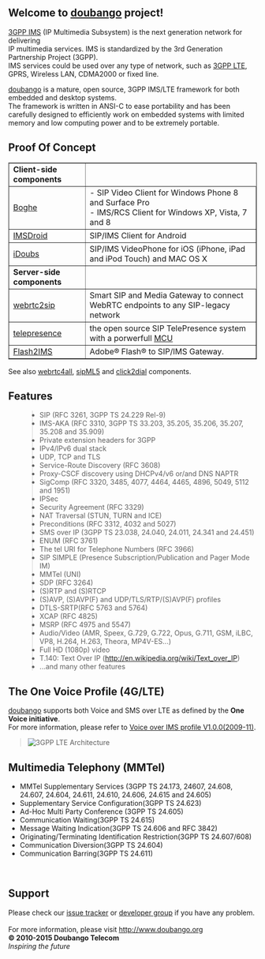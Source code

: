 <h2>Welcome to <a href='https://www.doubango.org'>doubango</a> project!</h2>
<p><a href='http://en.wikipedia.org/wiki/IP_Multimedia_Subsystem'>3GPP IMS</a> (IP Multimedia Subsystem) is the next generation network for delivering<br>
IP multimedia services. IMS is standardized by the 3rd Generation Partnership Project (3GPP). <br />
IMS services could be used over any type of network, such as <a href='http://en.wikipedia.org/wiki/3GPP_Long_Term_Evolution'>3GPP LTE</a>, GPRS, Wireless LAN, CDMA2000 or fixed line.<br>
</p>
<p>
<a href='https://www.doubango.org'>doubango</a> is a mature, open source, 3GPP IMS/LTE framework for both embedded and desktop systems.<br />
The framework is written in ANSI-C to ease portability and has been carefully designed to efficiently work on embedded systems with limited memory and low computing power and to be extremely portable.</p>

<h2>Proof Of Concept</h2>
<table border='1'>
<tr><td><b>Client-side components</b></td></tr>
<tr>
<td><a href='https://github.com/DoubangoTelecom/boghe/'>Boghe</a></td>
<td>- SIP Video Client for Windows Phone 8 and Surface Pro<br /> - IMS/RCS Client for Windows XP, Vista, 7 and 8</td>
</tr>
<tr>
<td><a href='https://github.com/DoubangoTelecom/imsdroid/'>IMSDroid</a></td>
<td>SIP/IMS Client for Android</td>
</tr>
<tr>
<td><a href='https://github.com/DoubangoTelecom/idoubs/'>iDoubs</a></td>
<td>SIP/IMS VideoPhone for iOS (iPhone, iPad and iPod Touch) and MAC OS X</td>
</tr>

<tr><td><b>Server-side components</b></td></tr>
<tr>
<td><a href='https://github.com/DoubangoTelecom/webrtc2sip'>webrtc2sip</a></td>
<td>Smart SIP and Media Gateway to connect WebRTC endpoints to any SIP-legacy network</td>
</tr>
<tr>
<td><a href='https://github.com/DoubangoTelecom/telepresence/'>telepresence</a></td>
<td>the open source SIP TelePresence system with a porwerfull <a href='http://en.wikipedia.org/wiki/Multipoint_Control_Unit'>MCU</a>
</td>
</tr>
<tr>
<td><a href='https://github.com/DoubangoTelecom/flash2ims/'>Flash2IMS</a></td>
<td>Adobe® Flash® to SIP/IMS Gateway.</td>
</tr>
</table>

See also [webrtc4all](https://github.com/DoubangoTelecom/webrtc4all/), [sipML5](https://github.com/DoubangoTelecom/sipml5/) and [click2dial](https://github.com/DoubangoTelecom/click-2-dial/) components.

<h2>Features</h2>
<ul>
<blockquote><li>SIP (RFC 3261, 3GPP TS 24.229 Rel-9)</li>
<li>IMS-AKA (RFC 3310, 3GPP TS 33.203, 35.205, 35.206, 35.207, 35.208 and 35.909)</li>
<li>Private extension headers for 3GPP</li>
<li>IPv4/IPv6 dual stack</li>
<li>UDP, TCP and TLS</li>
<li>Service-Route Discovery (RFC 3608)</li>
<li>Proxy-CSCF discovery using DHCPv4/v6 or/and DNS NAPTR</li>
<li>SigComp (RFC 3320, 3485, 4077, 4464, 4465, 4896, 5049, 5112 and 1951)</li>
<li>IPSec</li>
<li>Security Agreement (RFC 3329)</li>
<li>NAT Traversal (STUN, TURN and ICE)</li>
<li>Preconditions (RFC 3312, 4032 and 5027)</li>
<li>SMS over IP (3GPP TS 23.038, 24.040, 24.011, 24.341 and 24.451)</li>
<li>ENUM (RFC 3761)</li>
<li>The tel URI for Telephone Numbers (RFC 3966)</li>
<li>SIP SIMPLE (Presence Subscription/Publication and Pager Mode IM)</li>
<li>MMTel (UNI)</li>
<li>SDP (RFC 3264)</li>
<li>(S)RTP and (S)RTCP</li>
<li>(S)AVP, (S)AVP(F) and UDP/TLS/RTP/(S)AVP(F) profiles</li>
<li>DTLS-SRTP(RFC 5763 and 5764)</li>
<li>XCAP (RFC 4825)</li>
<li>MSRP (RFC 4975 and 5547)</li>
<li>Audio/Video (AMR, Speex, G.729, G.722, Opus, G.711, GSM, iLBC, VP8, H.264, H.263, Theora, MP4V-ES...)</li>
<li>Full HD (1080p) video</li>
<li>T.140: Text Over IP (<a href='http://en.wikipedia.org/wiki/Text_over_IP'>http://en.wikipedia.org/wiki/Text_over_IP</a>)</li>
<li>...and many other features</li>
</ul></blockquote>

<h2>The One Voice Profile (4G/LTE)</h2>
<p><a href='https://www.doubango.org'>doubango</a> supports both Voice and SMS over LTE as defined by the <b>One Voice initiative</b>.<br />
For more information, please refer to <a href='http://news.vzw.com/OneVoiceProfile.pdf'>Voice over IMS profile V1.0.0(2009-11)</a>.<br>
<blockquote></p>
<img src='https://doubango.org/LTE_Architecture.png' alt='3GPP LTE Architecture' title='3GPP LTE Architecture' /></blockquote>

<h2>Multimedia Telephony (MMTel)</h2>
<ul>
<li>MMTel Supplementary Services (3GPP TS 24.173, 24607, 24.608, 24.607, 24.604, 24.611, 24.610, 24.606, 24.615 and 24.605)</li>
<li>Supplementary Service Configuration(3GPP TS 24.623)</li>
<li>Ad-Hoc Multi Party Conference (3GPP TS 24.605)</li>
<li>Communication Waiting(3GPP TS 24.615)</li>
<li>Message Waiting Indication(3GPP TS 24.606 and RFC 3842)</li>
<li>Originating/Terminating Identification Restriction(3GPP TS 24.607/608)</li>
<li>Communication Diversion(3GPP TS 24.604)</li>
<li>Communication Barring(3GPP TS 24.611)</li>
</ul>
<br>

<h2>Support</h2>
Please check our <a href='https://github.com/DoubangoTelecom/doubango/issues'>issue tracker</a> or <a href='https://groups.google.com/group/doubango'>developer group</a> if you have any problem.<br>
<br>
For more information, please visit <a href='https://www.doubango.org'><a href='https://www.doubango.org'>http://www.doubango.org</a></a>

<br />
<b>© 2010-2015 Doubango Telecom</b> <br />
<i>Inspiring the future</i>
